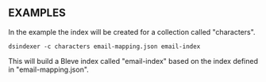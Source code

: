 
## EXAMPLES

In the example the index will be created for a collection called "characters".

    dsindexer -c characters email-mapping.json email-index

This will build a Bleve index called "email-index" based on the index defined
in "email-mapping.json".

